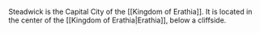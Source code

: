 Steadwick is the Capital City of the [[Kingdom of Erathia]]. It is located in the center of the [[Kingdom of Erathia|Erathia]], below a cliffside.